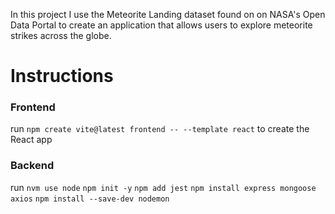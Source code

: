 In this project I use the Meteorite Landing dataset found on on NASA's Open Data Portal to create an application that allows users to explore meteorite strikes across the globe.

# Instructions

### Frontend
run ```npm create vite@latest frontend -- --template react``` to create the React app

### Backend
run
```nvm use node```
```npm init -y```
```npm add jest```
```npm install express mongoose axios```
```npm install --save-dev nodemon```


